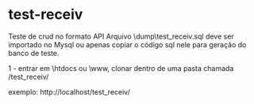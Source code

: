 # test-receiv

Teste de crud no formato API
Arquivo \dump\test_receiv.sql deve ser importado no Mysql ou apenas copiar o código sql nele para
geração do banco de teste.

1 - entrar em \htdocs ou \www, clonar dentro de uma pasta chamada /test_receiv/

exemplo: http://localhost/test_receiv/



